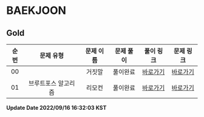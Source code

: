 # BAEKJOON
## Gold

| 순번 | 문제 유형 | 문제 이름 | 문제 풀이 | 풀이 링크 | 문제 링크 |
| :--: |:--: |:--: |:--: |:--: |:--: |
|00||거짓말|풀이완료|[바로가기](https://github.com/westreed/ProgrammersAlgorithm/blob/main/BAEKJOON/3Gold/%EA%B1%B0%EC%A7%93%EB%A7%90.py)|[바로가기](https://www.acmicpc.net/problem/1043)|
|01|브루트포스 알고리즘|리모컨|풀이완료|[바로가기](https://github.com/westreed/ProgrammersAlgorithm/blob/main/BAEKJOON/3Gold/%EB%A6%AC%EB%AA%A8%EC%BB%A8.py)|[바로가기](https://www.acmicpc.net/problem/1107)|


**Update Date 2022/09/16 16:32:03 KST**

